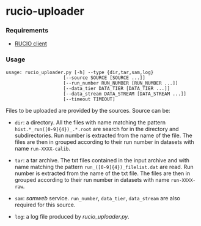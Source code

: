 # rucio-uploader

### Requirements
- [RUCIO client](https://rucio.readthedocs.io/en/latest/installing_clients.html)

### Usage
    usage: rucio_uploader.py [-h] --type {dir,tar,sam,log}
                         [--source SOURCE [SOURCE ...]]
                         [--run_number RUN_NUMBER [RUN_NUMBER ...]]
                         [--data_tier DATA_TIER [DATA_TIER ...]]
                         [--data_stream DATA_STREAM [DATA_STREAM ...]]
                         [--timeout TIMEOUT]

Files to be uploaded are provided by the sources. Source can be:

- `dir`: a directory. All the files with name matching the pattern `hist.*_run([0-9]{4})_.*.root` are search for in the directory and subdirectories. Run number is extracted from the name of the file. The files are then in grouped according to their run number in datasets with name `run-XXXX-calib`.

- `tar`: a tar archive. The txt files contained in the input archive and with name matching the pattern `run_([0-9]{4})_filelist.dat` are read. Run number is extracted from the name of the txt file. The files are then in grouped according to their run number in datasets with name `run-XXXX-raw`.

- `sam`: *samweb* service. `run_number`, `data_tier`, `data_stream` are also required for this source. 

- `log`: a log file produced by *rucio_uploader.py*. 



